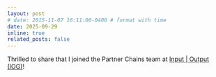 ```yaml
---
layout: post
# date: 2015-11-07 16:11:00-0400 # format with time
date: 2025-09-29
inline: true
related_posts: false
---
```


Thrilled to share that I joined the Partner Chains team at [Input \| Output (IOG)](https://iohk.io/)!
